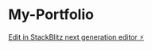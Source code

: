 # My-Portfolio

[Edit in StackBlitz next generation editor ⚡️](https://stackblitz.com/~/github.com/RabbagastRobert/My-Portfolio)